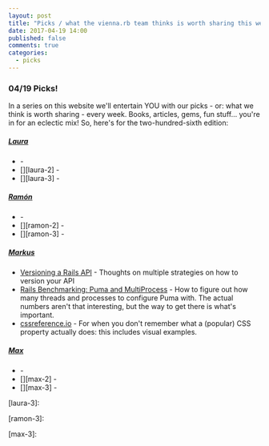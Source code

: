```yaml
---
layout: post
title: "Picks / what the vienna.rb team thinks is worth sharing this week"
date: 2017-04-19 14:00
published: false
comments: true
categories:
  - picks
---
```


### 04/19 Picks!

In a series on this website we'll entertain YOU with our picks - or: what we think is worth sharing - every week.
Books, articles, gems, fun stuff... you're in for an eclectic mix! So, here's for the two-hundred-sixth edition:


##### [Laura][laura]
- [][laura-1] -
- [][laura-2] -
- [][laura-3] -

##### [Ramón][ramon]
- [][ramon-1] -
- [][ramon-2] -
- [][ramon-3] -

##### [Markus][markus]
- [Versioning a Rails API][markus-1] - Thoughts on multiple strategies on how to version your API
- [Rails Benchmarking: Puma and MultiProcess][markus-2] - How to figure out how many threads and processes to configure Puma with. The actual numbers aren't that interesting, but the way to get there is what's important.
- [cssreference.io][markus-3] - For when you don't remember what a (popular) CSS property actually does: this includes visual examples.

##### [Max][max]
- [][max-1] -
- [][max-2] -
- [][max-3] -



[laura]: https://www.twitter.com/alicetragedy
[laura-1]:
[laura-2]:
[laura-3]:

[ramon]: https://twitter.com/senorhuidobro
[ramon-1]:
[ramon-2]:
[ramon-3]:

[markus]: https://twitter.com/nuclearsquid
[markus-1]: https://chriskottom.com/blog/2017/04/versioning-a-rails-api/
[markus-2]: http://engineering.appfolio.com/appfolio-engineering/2017/3/22/rails-benchmarking-puma-and-multiprocess
[markus-3]: http://cssreference.io

[max]: https://www.twitter.com/klappradla
[max-1]:
[max-2]:
[max-3]:

